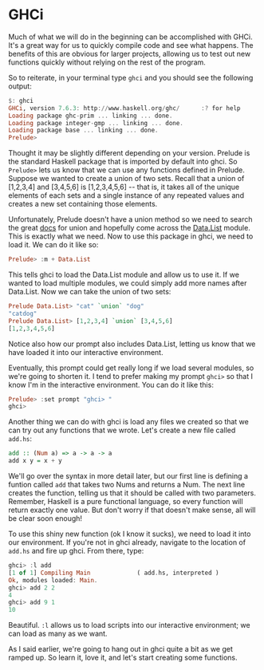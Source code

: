 # GHCi

Much of what we will do in the beginning can be accomplished with GHCi. It's a great way for us to quickly compile code and see what happens. The benefits of this are obvious for larger projects, allowing us to test out new functions quickly without relying on the rest of the program.

So to reiterate, in your terminal type `ghci` and you should see the following output:

```haskell
$: ghci
GHCi, version 7.6.3: http://www.haskell.org/ghc/      :? for help
Loading package ghc-prim ... linking ... done.
Loading package integer-gmp ... linking ... done.
Loading package base ... linking ... done.
Prelude>
```

Thought it may be slightly different depending on your version. Prelude is the standard Haskell package that is imported by default into ghci. So `Prelude>` lets us know that we can use any functions defined in Prelude. Suppose we wanted to create a union of two sets. Recall that a union of [1,2,3,4] and [3,4,5,6] is [1,2,3,4,5,6] -- that is, it takes all of the unique elements of each sets and a single instance of any repeated values and creates a new set containing those elements.

Unfortunately, Prelude doesn't have a union method so we need to search the great [docs](http://www.haskell.org/ghc/docs/7.6-latest/html/libraries/index.html) for union and hopefully come across the [Data.List](http://www.haskell.org/ghc/docs/7.6-latest/html/libraries/base-4.6.0.1/Data-List.html) module. This is exactly what we need. Now to use this package in ghci, we need to load it. We can do it like so:

```haskell
Prelude> :m + Data.List
```

This tells ghci to load the Data.List module and allow us to use it. If we wanted to load multiple modules, we could simply add more names after Data.List. Now we can take the union of two sets:

```haskell
Prelude Data.List> "cat" `union` "dog"
"catdog"
Prelude Data.List> [1,2,3,4] `union` [3,4,5,6]
[1,2,3,4,5,6]
```
Notice also how our prompt also includes Data.List, letting us know that we have loaded it into our interactive environment.

Eventually, this prompt could get really long if we load several modules, so we're going to shorten it. I tend to prefer making my prompt `ghci>` so that I know I'm in the interactive environment. You can do it like this:

```haskell
Prelude> :set prompt "ghci> "
ghci>
```

Another thing we can do with ghci is load any files we created so that we can try out any functions that we wrote. Let's create a new file called `add.hs`:

```haskell
add :: (Num a) => a -> a -> a
add x y = x + y
```

We'll go over the syntax in more detail later, but our first line is defining a funtion called `add` that takes two Nums and returns a Num. The next line creates the function, telling us that it should be called with two parameters. Remember, Haskell is a pure functional language, so every function will return exactly one value. But don't worry if that doesn't make sense, all will be clear soon enough!

To use this shiny new function (ok I know it sucks), we need to load it into our environment. If you're not in ghci already, navigate to the location of `add.hs` and fire up ghci. From there, type:

```haskell
ghci> :l add
[1 of 1] Compiling Main             ( add.hs, interpreted )
Ok, modules loaded: Main.
ghci> add 2 2
4
ghci> add 9 1
10
```
Beautiful. `:l` allows us to load scripts into our interactive environment; we can load as many as we want.

As I said earlier, we're going to hang out in ghci quite a bit as we get ramped up. So learn it, love it, and let's start creating some functions.
